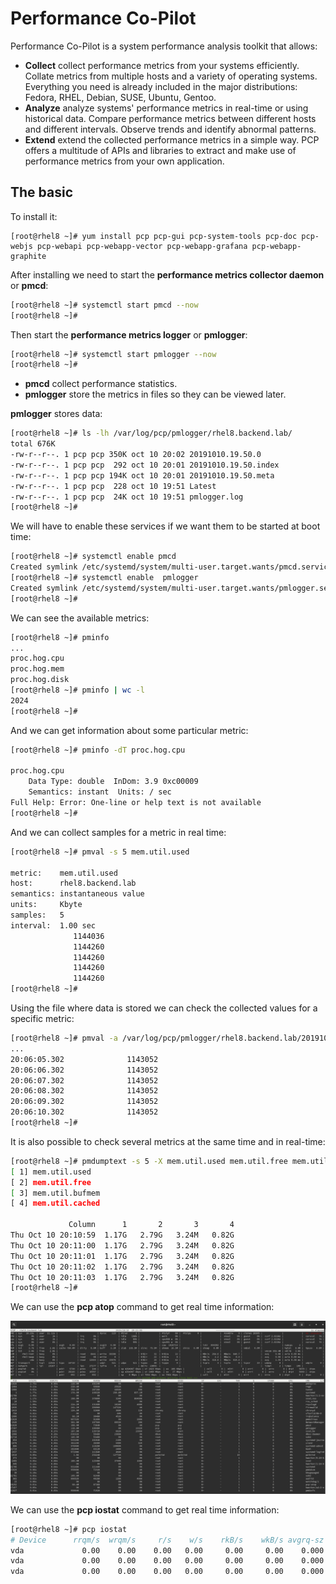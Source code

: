 # Performance Co-Pilot

Performance Co-Pilot is a system performance analysis toolkit that allows:

* **Collect** collect performance metrics from your systems efficiently. Collate metrics from multiple hosts and a variety of operating systems. Everything you need is already included in the major distributions: Fedora, RHEL, Debian, SUSE, Ubuntu, Gentoo.
* **Analyze** analyze systems' performance metrics in real-time or using historical data. Compare performance metrics between different hosts and different intervals. Observe trends and identify abnormal patterns. 
* **Extend**  extend the collected performance metrics in a simple way. PCP offers a multitude of APIs and libraries to extract and make use of performance metrics from your own application. 

## The basic

To install it:

```
[root@rhel8 ~]# yum install pcp pcp-gui pcp-system-tools pcp-doc pcp-webjs pcp-webapi pcp-webapp-vector pcp-webapp-grafana pcp-webapp-graphite
```

After installing we need to start the **performance metrics collector daemon** or **pmcd**:

```bash
[root@rhel8 ~]# systemctl start pmcd --now
[root@rhel8 ~]#
```

Then start the **performance metrics logger** or **pmlogger**:

```bash
[root@rhel8 ~]# systemctl start pmlogger --now
[root@rhel8 ~]# 
```

* **pmcd** collect performance statistics.
* **pmlogger** store the metrics in files so they can be viewed later.

**pmlogger** stores data:

```bash
[root@rhel8 ~]# ls -lh /var/log/pcp/pmlogger/rhel8.backend.lab/
total 676K
-rw-r--r--. 1 pcp pcp 350K oct 10 20:02 20191010.19.50.0
-rw-r--r--. 1 pcp pcp  292 oct 10 20:01 20191010.19.50.index
-rw-r--r--. 1 pcp pcp 194K oct 10 20:01 20191010.19.50.meta
-rw-r--r--. 1 pcp pcp  228 oct 10 19:51 Latest
-rw-r--r--. 1 pcp pcp  24K oct 10 19:51 pmlogger.log
[root@rhel8 ~]# 
```

We will have to enable these services if we want them to be started at boot time:

```bash
[root@rhel8 ~]# systemctl enable pmcd
Created symlink /etc/systemd/system/multi-user.target.wants/pmcd.service -> /usr/lib/systemd/system/pmcd.service.
[root@rhel8 ~]# systemctl enable  pmlogger
Created symlink /etc/systemd/system/multi-user.target.wants/pmlogger.service -> /usr/lib/systemd/system/pmlogger.service.
[root@rhel8 ~]# 
```

We can see the available metrics:

```bash
[root@rhel8 ~]# pminfo
...
proc.hog.cpu
proc.hog.mem
proc.hog.disk
[root@rhel8 ~]# pminfo | wc -l
2024
[root@rhel8 ~]# 
```

And we can get information about some particular metric:

```bash
[root@rhel8 ~]# pminfo -dT proc.hog.cpu

proc.hog.cpu
    Data Type: double  InDom: 3.9 0xc00009
    Semantics: instant  Units: / sec
Full Help: Error: One-line or help text is not available
[root@rhel8 ~]# 
```

And we can collect samples for a metric in real time:

```bash
[root@rhel8 ~]# pmval -s 5 mem.util.used

metric:    mem.util.used
host:      rhel8.backend.lab
semantics: instantaneous value
units:     Kbyte
samples:   5
interval:  1.00 sec
              1144036
              1144260
              1144260
              1144260
              1144260
[root@rhel8 ~]# 
```

Using the file where data is stored we can check the collected values for a specific metric:

```bash
[root@rhel8 ~]# pmval -a /var/log/pcp/pmlogger/rhel8.backend.lab/20191010.19.50.0 mem.util.used
...
20:06:05.302              1143052
20:06:06.302              1143052
20:06:07.302              1143052
20:06:08.302              1143052
20:06:09.302              1143052
20:06:10.302              1143052
[root@rhel8 ~]#
```

It is also possible to check several metrics at the same time and in real-time:

```bash
[root@rhel8 ~]# pmdumptext -s 5 -X mem.util.used mem.util.free mem.util.bufmem mem.util.cached
[ 1] mem.util.used
[ 2] mem.util.free
[ 3] mem.util.bufmem
[ 4] mem.util.cached

             Column	     1	     2	     3	     4
Thu Oct 10 20:10:59	 1.17G	 2.79G	 3.24M	 0.82G
Thu Oct 10 20:11:00	 1.17G	 2.79G	 3.24M	 0.82G
Thu Oct 10 20:11:01	 1.17G	 2.79G	 3.24M	 0.82G
Thu Oct 10 20:11:02	 1.17G	 2.79G	 3.24M	 0.82G
Thu Oct 10 20:11:03	 1.17G	 2.79G	 3.24M	 0.82G
[root@rhel8 ~]#
```

We can use the **pcp atop** command to get real time information:

![PCP-ATOP](imgs/pcp-atop.png)

We can use the **pcp iostat** command to get real time information:

```bash
[root@rhel8 ~]# pcp iostat
# Device      rrqm/s  wrqm/s     r/s    w/s    rkB/s    wkB/s avgrq-sz avgqu-sz   await r_await w_await   %util
vda             0.00    0.00    0.00   0.00     0.00     0.00    0.000    0.000    0.00    0.00    0.00    0.00
vda             0.00    0.00    0.00   0.00     0.00     0.00    0.000    0.000    0.00    0.00    0.00    0.00
vda             0.00    0.00    0.00   0.00     0.00     0.00    0.000    0.000    0.00    0.00    0.00    0.00
```
